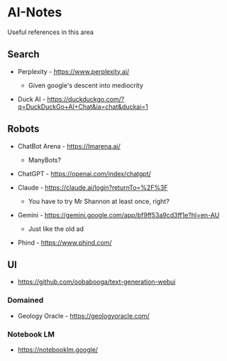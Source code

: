 # AI-Notes
Useful references in this area

## Search
- Perplexity - https://www.perplexity.ai/
    - Given google's descent into mediocrity

- Duck AI - https://duckduckgo.com/?q=DuckDuckGo+AI+Chat&ia=chat&duckai=1

## Robots
- ChatBot Arena - https://lmarena.ai/
    - ManyBots?
- ChatGPT - https://openai.com/index/chatgpt/
- Claude - https://claude.ai/login?returnTo=%2F%3F
    - You have to try Mr Shannon at least once, right?

- Gemini - https://gemini.google.com/app/bf9ff53a9cd3ff1e?hl=en-AU
    - Just like the old ad

- Phind - https://www.phind.com/

## UI
- https://github.com/oobabooga/text-generation-webui

### Domained
- Geology Oracle - https://geologyoracle.com/

### Notebook LM
- https://notebooklm.google/

  

